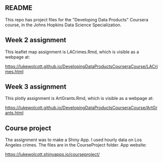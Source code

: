 ## README

This repo has project files for the "Developing Data Products" Coursera course, in the Johns Hopkins Data Science Specialization.

## Week 2 assignment

This leaflet map assignment is LACrimes.Rmd, which is visible as a webpage at:

https://lukewolcott.github.io/DevelopingDataProductsCourseraCourse/LACrimes.html

## Week 3 assignment

This plotly assignment is ArtGrants.Rmd, which is visible as a webpage at:

https://lukewolcott.github.io/DevelopingDataProductsCourseraCourse/ArtGrants.html

## Course project

The assignment was to make a Shiny App.  I used hourly data on Los Angeles crimes.  The files are in the CourseProject folder.  App website:

https://lukewolcott.shinyapps.io/courseproject/